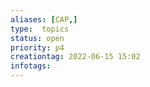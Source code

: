 ```yaml
---
aliases: [CAP,]
type:  topics
status: open
priority: p4
creationtag: 2022-06-15 15:02
infotags:
---
```

